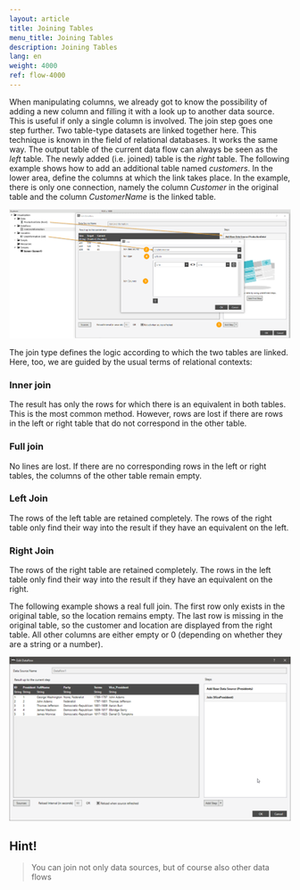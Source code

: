 ```yaml
---
layout: article
title: Joining Tables
menu_title: Joining Tables
description: Joining Tables
lang: en
weight: 4000
ref: flow-4000
---
```

When manipulating columns, we already got to know the possibility of adding a new column and filling it with a look up to another data source. This is useful if only a single column is involved. The join step goes one step further. Two table-type datasets are linked together here. This technique is known in the field of relational databases. It works the same way.
The output table of the current data flow can always be seen as the *left* table. The newly added (i.e. joined) table is the *right* table.
The following example shows how to add an additional table named *customers*. In the lower area, define the columns at which the link takes place. In the example, there is only one connection, namely the column *Customer* in the original table and the column *CustomerName* is the linked table.

![Join Data](/assets/images/dataflows/dataflows-join01.png)

The join type defines the logic according to which the two tables are linked. Here, too, we are guided by the usual terms of relational contexts:

### Inner join

The result has only the rows for which there is an equivalent in both tables. This is the most common method. However, rows are lost if there are rows in the left or right table that do not correspond in the other table.

### Full join

No lines are lost. If there are no corresponding rows in the left or right tables, the columns of the other table remain empty.

### Left Join

The rows of the left table are retained completely. The rows of the right table only find their way into the result if they have an equivalent on the left.

### Right Join

The rows of the right table are retained completely. The rows in the left table only find their way into the result if they have an equivalent on the right.


The following example shows a real full join. The first row only exists in the original table, so the location remains empty. The last row is missing in the original table, so the customer and location are displayed from the right table. All other columns are either empty or 0 (depending on whether they are a string or a number).

![Join Data](/assets/images/dataflows/dataflows-join02.png)

## Hint!
>
> You can join not only data sources, but of course also other data flows
